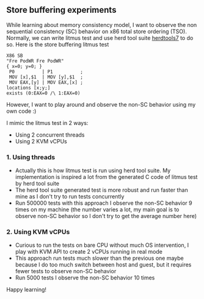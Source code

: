 ## Store buffering experiments

While learning about memory consistency model, I want to observe the non sequential consistency (SC) behavior on x86 total store ordering (TSO). Normally, we can write litmus test and use herd tool suite [herdtools7](https://github.com/herd/herdtools7) to do so. Here is the store buffering litmus test

```
X86 SB
"Fre PodWR Fre PodWR"
{ x=0; y=0; }
 P0          | P1          ;
 MOV [x],$1  | MOV [y],$1  ;
 MOV EAX,[y] | MOV EAX,[x] ;
locations [x;y;]
exists (0:EAX=0 /\ 1:EAX=0)
```

However, I want to play around and observe the non-SC behavior using my own code :)

I mimic the litmus test in 2 ways:
- Using 2 concurrent threads
- Using 2 KVM vCPUs


### 1. Using threads
- Actually this is how litmus test is run using herd tool suite. My implementation is inspired a lot from the generated C code of litmus test by herd tool suite
- The herd tool suite generated test is more robust and run faster than mine as I don't try to run tests concurrently
- Run 500000 tests with this approach I observe the non-SC behavior 9 times on my machine (the number varies a lot, my main goal is to observe non-SC behavior so I don't try to get the average number here)

### 2. Using KVM vCPUs
- Curious to run the tests on bare CPU without much OS intervention, I play with KVM API to create 2 vCPUs running in real mode
- This approach run tests much slower than the previous one maybe because I do too much switch between host and guest, but it requires fewer tests to observe non-SC behavior
- Run 5000 tests I observe the non-SC behavior 10 times

Happy learning!
